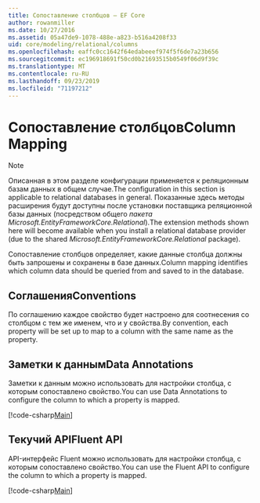 ```yaml
---
title: Сопоставление столбцов — EF Core
author: rowanmiller
ms.date: 10/27/2016
ms.assetid: 05a47de9-1078-488e-a823-b516a4208f33
uid: core/modeling/relational/columns
ms.openlocfilehash: eaffc0cc1642f64edabeeef974f5f6de7a23b656
ms.sourcegitcommit: ec196918691f50cd0b21693515b0549f06d9f39c
ms.translationtype: MT
ms.contentlocale: ru-RU
ms.lasthandoff: 09/23/2019
ms.locfileid: "71197212"
---
```

# <a name="column-mapping"></a><span data-ttu-id="28d8e-102">Сопоставление столбцов</span><span class="sxs-lookup"><span data-stu-id="28d8e-102">Column Mapping</span></span>

> [!NOTE]  
> <span data-ttu-id="28d8e-103">Описанная в этом разделе конфигурации применяется к реляционным базам данных в общем случае.</span><span class="sxs-lookup"><span data-stu-id="28d8e-103">The configuration in this section is applicable to relational databases in general.</span></span> <span data-ttu-id="28d8e-104">Показанные здесь методы расширения будут доступны после установки поставщика реляционной базы данных (посредством общего *пакета Microsoft.EntityFrameworkCore.Relational*).</span><span class="sxs-lookup"><span data-stu-id="28d8e-104">The extension methods shown here will become available when you install a relational database provider (due to the shared *Microsoft.EntityFrameworkCore.Relational* package).</span></span>

<span data-ttu-id="28d8e-105">Сопоставление столбцов определяет, какие данные столбца должны быть запрошены и сохранены в базе данных.</span><span class="sxs-lookup"><span data-stu-id="28d8e-105">Column mapping identifies which column data should be queried from and saved to in the database.</span></span>

## <a name="conventions"></a><span data-ttu-id="28d8e-106">Соглашения</span><span class="sxs-lookup"><span data-stu-id="28d8e-106">Conventions</span></span>

<span data-ttu-id="28d8e-107">По соглашению каждое свойство будет настроено для соотнесения со столбцом с тем же именем, что и у свойства.</span><span class="sxs-lookup"><span data-stu-id="28d8e-107">By convention, each property will be set up to map to a column with the same name as the property.</span></span>

## <a name="data-annotations"></a><span data-ttu-id="28d8e-108">Заметки к данным</span><span class="sxs-lookup"><span data-stu-id="28d8e-108">Data Annotations</span></span>

<span data-ttu-id="28d8e-109">Заметки к данным можно использовать для настройки столбца, с которым сопоставлено свойство.</span><span class="sxs-lookup"><span data-stu-id="28d8e-109">You can use Data Annotations to configure the column to which a property is mapped.</span></span>

[!code-csharp[Main](../../../../samples/core/Modeling/DataAnnotations/Relational/Column.cs?highlight=13)]

## <a name="fluent-api"></a><span data-ttu-id="28d8e-110">Текучий API</span><span class="sxs-lookup"><span data-stu-id="28d8e-110">Fluent API</span></span>

<span data-ttu-id="28d8e-111">API-интерфейс Fluent можно использовать для настройки столбца, с которым сопоставлено свойство.</span><span class="sxs-lookup"><span data-stu-id="28d8e-111">You can use the Fluent API to configure the column to which a property is mapped.</span></span>

[!code-csharp[Main](../../../../samples/core/Modeling/FluentAPI/Relational/Column.cs?highlight=11-13)]
